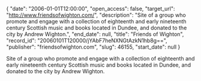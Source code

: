 {
  "date": "2006-01-01T12:00:00", 
  "open_access": false, 
  "target_url": "http://www.friendsofwighton.com/", 
  "description": "Site of a group who promote and engage with a collection of eighteenth and early nineteenth century Scottish music and books located in Dundee, and donated to the city by Andrew Wighton.", 
  "end_date": null, 
  "title": "Friends of Wighton", 
  "record_id": "20060101T120000/jYAbF7heNXNGtAzkN1hb8g==", 
  "publisher": "friendsofwighton.com", 
  "slug": 46155, 
  "start_date": null
}

Site of a group who promote and engage with a collection of eighteenth and early nineteenth century Scottish music and books located in Dundee, and donated to the city by Andrew Wighton.